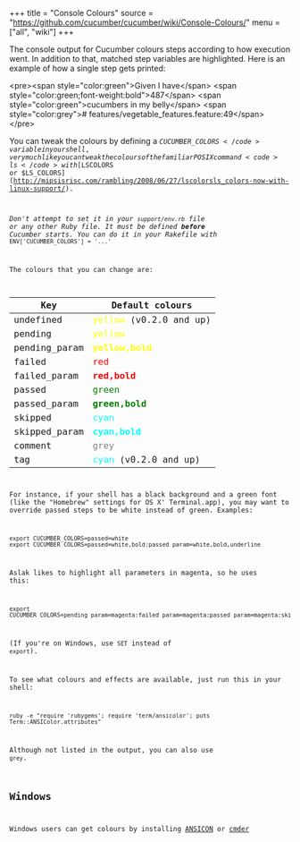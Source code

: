+++
title = "Console Colours"
source = "https://github.com/cucumber/cucumber/wiki/Console-Colours/"
menu = ["all", "wiki"]
+++

The console output for Cucumber colours steps according to how execution went. In addition to that, matched step variables are highlighted. Here is an example of how a single step gets printed:


&lt;pre&gt;&lt;span style="color:green"&gt;Given I have&lt;/span&gt; &lt;span style="color:green;font-weight:bold"&gt;487&lt;/span&gt; &lt;span style="color:green"&gt;cucumbers in my belly&lt;/span&gt; &lt;span style="color:grey"&gt;\# features/vegetable\_features.feature:49&lt;/span&gt;
&lt;/pre&gt;

You can tweak the colours by defining a <code>$CUCUMBER\_COLORS</code> variable in your shell, very much like you can tweak the colours of the familiar POSIX command <code>ls</code> with
[$LSCOLORS or $LS\_COLORS](http://mipsisrisc.com/rambling/2008/06/27/lscolorsls_colors-now-with-linux-support/).

*Don't attempt to set it in your <code>support/env.rb</code> file or any other Ruby file. It must be defined **before** Cucumber starts. You can do it in your Rakefile with* <code>ENV\['CUCUMBER\_COLORS'\] = '...'</code>

The colours that you can change are:

| Key            | Default colours                                                  |
|----------------|------------------------------------------------------------------|
| undefined      | <span style="color:yellow;">yellow</span> (v0.2.0 and up)        |
| pending        | <span style="color:yellow;">yellow</span>                        |
| pending\_param | <span style="color:yellow;font-weight: bold;">yellow,bold</span> |
| failed         | <span style="color:red;">red</span>                              |
| failed\_param  | <span style="color:red;font-weight: bold;">red,bold</span>       |
| passed         | <span style="color:green;">green</span>                          |
| passed\_param  | <span style="color:green;font-weight: bold;">green,bold</span>   |
| skipped        | <span style="color:cyan;">cyan</span>                            |
| skipped\_param | <span style="color:cyan;font-weight: bold;">cyan,bold</span>     |
| comment        | <span style="color:grey;">grey</span>                            |
| tag            | <span style="color:cyan;">cyan</span> (v0.2.0 and up)            |

For instance, if your shell has a black background and a green font (like the
"Homebrew" settings for OS X' Terminal.app), you may want to override passed
steps to be white instead of green. Examples:

    export CUCUMBER_COLORS=passed=white
    export CUCUMBER_COLORS=passed=white,bold:passed_param=white,bold,underline

Aslak likes to highlight all parameters in magenta, so he uses this:

    export CUCUMBER_COLORS=pending_param=magenta:failed_param=magenta:passed_param=magenta:skipped_param=magenta

(If you're on Windows, use <code>SET</code> instead of <code>export</code>).

To see what colours and effects are available, just run this in your shell:

    ruby -e "require 'rubygems'; require 'term/ansicolor'; puts Term::ANSIColor.attributes"

Although not listed in the output, you can also use <code>grey</code>.

Windows
-------

Windows users can get colours by installing [ANSICON](https://github.com/adoxa/ansicon/downloads) or [cmder](http://cmder.net/)
